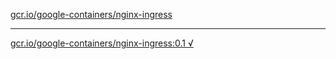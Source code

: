 [gcr.io/google-containers/nginx-ingress](https://hub.docker.com/r/anjia0532/google-containers.nginx-ingress/tags/) 

----
[gcr.io/google-containers/nginx-ingress:0.1 √](https://hub.docker.com/r/anjia0532/google-containers.nginx-ingress/tags/)

